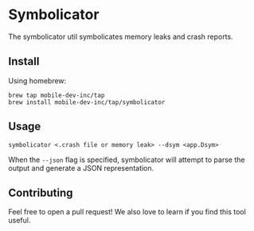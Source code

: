 # Symbolicator

The symbolicator util symbolicates memory leaks and crash reports.

## Install

Using homebrew:
```
brew tap mobile-dev-inc/tap
brew install mobile-dev-inc/tap/symbolicator
```

## Usage

```
symbolicator <.crash file or memory leak> --dsym <app.Dsym>
```

When the `--json` flag is specified, symbolicator will attempt to parse the output and generate a JSON representation.


## Contributing

Feel free to open a pull request! We also love to learn if you find this tool useful.

